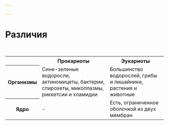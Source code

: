 ```yaml
---

---
```


# Различия
<table>  
  <tr> 
    <th> </th> 
    <th>Прокариоты</th>  
    <th>Эукариоты</th>
  </tr>  
  <tr>  
	<th>Организмы</th>
    <td>Сине-зеленые водоросли, актиномицеты, бактерии, спирохеты, микоплазмы, риккетсии и хламидии</td>  
    <td>Большинство водорослей, грибы и лишайники, растения и животные</td>  
  </tr>  
  <tr> 
    <th>Ядро</th>
    <td>-</td>  
    <td>Есть, ограниченное оболочкой из двух мембран</td>
  </tr>  
</table>

